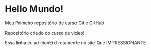 # Hello Mundo!
 Meu Primeiro repositório de curso Git e GitHub

 Repositório criado do curso de video!

Essa linha eu  adicionEi  diretamente no site!Que  IMPRESSIONANTE
